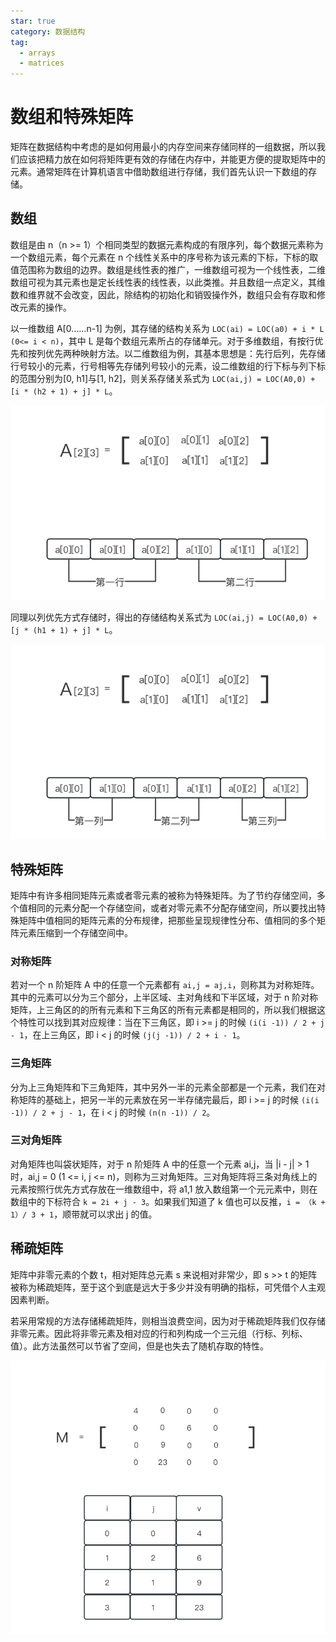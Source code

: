 ```yaml
---
star: true
category: 数据结构
tag: 
  - arrays
  - matrices
---
```


# 数组和特殊矩阵

矩阵在数据结构中考虑的是如何用最小的内存空间来存储同样的一组数据，所以我们应该把精力放在如何将矩阵更有效的存储在内存中，并能更方便的提取矩阵中的元素。通常矩阵在计算机语言中借助数组进行存储，我们首先认识一下数组的存储。

## 数组
数组是由 n（n >= 1）个相同类型的数据元素构成的有限序列，每个数据元素称为一个数组元素，每个元素在 n 个线性关系中的序号称为该元素的下标，下标的取值范围称为数组的边界。数组是线性表的推广，一维数组可视为一个线性表，二维数组可视为其元素也是定长线性表的线性表，以此类推。并且数组一点定义，其维数和维界就不会改变，因此，除结构的初始化和销毁操作外，数组只会有存取和修改元素的操作。

以一维数组 A[0……n-1] 为例，其存储的结构关系为 ```LOC(ai) = LOC(a0) + i * L (0<= i < n)```，其中 L 是每个数组元素所占的存储单元。对于多维数组，有按行优先和按列优先两种映射方法。以二维数组为例，其基本思想是：先行后列，先存储行号较小的元素，行号相等先存储列号较小的元素，设二维数组的行下标与列下标的范围分别为[0, h1]与[1, h2]，则关系存储关系式为 ```LOC(ai,j) = LOC(A0,0) + [i * (h2 + 1) + j] * L```。

![二维数组按行优先顺序存储](/assets/images/study/computer-basis/ads/data-structure/arrays-materices/arrays-row.jpg "二维数组按行优先顺序存储")

同理以列优先方式存储时，得出的存储结构关系式为 ```LOC(ai,j) = LOC(A0,0) + [j * (h1 + 1) + j] * L```。

![二维数组按列优先顺序存储](/assets/images/study/computer-basis/ads/data-structure/arrays-materices/arrays-column.jpg "二维数组按列优先顺序存储")

## 特殊矩阵
矩阵中有许多相同矩阵元素或者零元素的被称为特殊矩阵。为了节约存储空间，多个值相同的元素分配一个存储空间，或者对零元素不分配存储空间，所以要找出特殊矩阵中值相同的矩阵元素的分布规律，把那些呈现规律性分布、值相同的多个矩阵元素压缩到一个存储空间中。

### 对称矩阵
若对一个 n 阶矩阵 A 中的任意一个元素都有 ```ai,j = aj,i```，则称其为对称矩阵。其中的元素可以分为三个部分，上半区域、主对角线和下半区域，对于 n 阶对称矩阵，上三角区的的所有元素和下三角区的所有元素都是相同的，所以我们根据这个特性可以找到其对应规律：当在下三角区，即 i >= j 的时候 ```(i(i -1)) / 2 + j - 1```，在上三角区，即 i < j 的时候 ```(j(j -1)) / 2 + i - 1```。

### 三角矩阵
分为上三角矩阵和下三角矩阵，其中另外一半的元素全部都是一个元素，我们在对称矩阵的基础上，把另一半的元素放在另一半存储完最后，即 i >= j 的时候 ```(i(i -1)) / 2 + j - 1```，在 i < j 的时候 ```(n(n -1)) / 2```。


### 三对角矩阵
对角矩阵也叫袋状矩阵，对于 n 阶矩阵 A 中的任意一个元素 ai,j，当 |i - j| > 1 时，ai,j = 0 (1 <= i, j <= n)，则称为三对角矩阵。三对角矩阵将三条对角线上的元素按照行优先方式存放在一维数组中，将 a1,1 放入数组第一个元元素中，则在数组中的下标符合 ```k = 2i + j - 3```。如果我们知道了 k 值也可以反推，```i = （k + 1）/ 3 + 1```，顺带就可以求出 j 的值。

## 稀疏矩阵
矩阵中非零元素的个数 t，相对矩阵总元素 s 来说相对非常少，即 s >> t 的矩阵被称为稀疏矩阵，至于这个到底是远大于多少并没有明确的指标，可凭借个人主观因素判断。

若采用常规的方法存储稀疏矩阵，则相当浪费空间，因为对于稀疏矩阵我们仅存储非零元素。因此将非零元素及相对应的行和列构成一个三元组（行标、列标、值）。此方法虽然可以节省了空间，但是也失去了随机存取的特性。

![稀疏矩阵以及对应的三元组](/assets/images/study/computer-basis/ads/data-structure/arrays-materices/sparse-matrix.jpg "稀疏矩阵以及对应的三元组")

